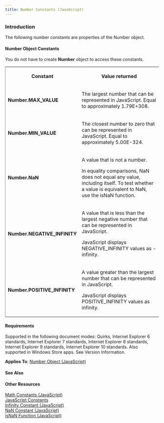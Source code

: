 ```yaml
---
title: Number Constants (JavaScript)
---
```


### Introduction 

 The following number constants are properties of the Number object.

#### Number Object Constants 

<div id="sectionSection0" class="section" name="collapseableSection" style="" expanded="true">
  <p xmlns:util="util">
    You do not have to create <b>Number</b> object to access these constants.
  </p>
  <div class="caption"></div>
  <div class="tableSection">
    <table width="50%" cellspacing="2" cellpadding="5" frame="lhs">
      <tr>
        <th>
          <p xmlns:util="util">
            Constant
          </p>
        </th>
        <th>
          <p xmlns:util="util">
            Value returned
          </p>
        </th>
      </tr>
      <tr>
        <td>
          <p xmlns:util="util">
            <b>Number.MAX_VALUE</b>
          </p>
        </td>
        <td>
          <p xmlns:util="util">
            The largest number that can be represented in JavaScript. Equal to approximately 1.79E+308.
          </p>
        </td>
      </tr>
      <tr>
        <td>
          <p xmlns:util="util">
            <b>Number.MIN_VALUE</b>
          </p>
        </td>
        <td>
          <p xmlns:util="util">
            The closest number to zero that can be represented in JavaScript. Equal to approximately 5.00E-324.
          </p>
        </td>
      </tr>
      <tr>
        <td>
          <p xmlns:util="util">
            <b>Number.NaN</b>
          </p>
        </td>
        <td>
          <p xmlns:util="util">
            A value that is not a number.
          </p>
          <p xmlns:util="util">
            In equality comparisons, <span sdata="langKeyword" value="NaN"><span class="keyword">NaN</span></span> does not equal any value, including itself. To test whether a value is equivalent to
            <span sdata="langKeyword" value="NaN"><span class="keyword">NaN</span></span>, use the isNaN function.
          </p>
        </td>
      </tr>
      <tr>
        <td>
          <p xmlns:util="util">
            <b>Number.NEGATIVE_INFINITY</b>
          </p>
        </td>
        <td>
          <p xmlns:util="util">
            A value that is less than the largest negative number that can be represented in JavaScript.
          </p>
          <p xmlns:util="util">
            JavaScript displays <span sdata="langKeyword" value="NEGATIVE_INFINITY"><span class="keyword">NEGATIVE_INFINITY</span></span> values as <span class="code">-infinity</span>.
          </p>
        </td>
      </tr>
      <tr>
        <td>
          <p xmlns:util="util">
            <b>Number.POSITIVE_INFINITY</b>
          </p>
        </td>
        <td>
          <p xmlns:util="util">
            A value greater than the largest number that can be represented in JavaScript.
          </p>
          <p xmlns:util="util">
            JavaScript displays <span sdata="langKeyword" value="POSITIVE_INFINITY"><span class="keyword">POSITIVE_INFINITY</span></span> values as <span class="code">infinity</span>.
          </p>
        </td>
      </tr>
    </table>
  </div>
</div>

#### Requirements 

<div id="sectionSection1" class="section" name="collapseableSection" style="" expanded="true">
  <p xmlns:util="util"></p>
  <p>
    Supported in the following document modes: Quirks, Internet Explorer 6 standards, Internet Explorer 7 standards, Internet Explorer 8 standards, Internet Explorer 9 standards, Internet Explorer 10
    standards. Also supported in Windows Store apps. See Version Information.
  </p>
  <p xmlns:util="util">
    <b>Applies To</b>: <span sdata="link"><a href="76e87c37-cf6c-46cc-bafa-04be1fe3d78d.htm">Number Object (JavaScript)</a></span>
  </p>
</div>

#### See Also 

<div id="seeAlsoSection" class="section" name="collapseableSection" style="">
  <h4 class="subHeading">
    Other Resources
  </h4>
  <div class="seeAlsoStyle">
    <span sdata="link" xmlns:util="util"><a href="8a674046-cb99-4103-92be-83697fba6344.htm">Math Constants (JavaScript)</a></span>
  </div>
  <div class="seeAlsoStyle">
    <span sdata="link" xmlns:util="util"><a href="35b141cc-8116-47b1-bc0b-0f22e182f7e7.htm">JavaScript Constants</a></span>
  </div>
  <div class="seeAlsoStyle">
    <span sdata="link" xmlns:util="util"><a href="5598224b-e03c-4553-985e-9cc6c21223b4.htm">Infinity Constant (JavaScript)</a></span>
  </div>
  <div class="seeAlsoStyle">
    <span sdata="link" xmlns:util="util"><a href="d57d52ab-81e2-42a5-9360-99a489eb9406.htm">NaN Constant (JavaScript)</a></span>
  </div>
  <div class="seeAlsoStyle">
    <span sdata="link" xmlns:util="util"><a href="5af4eb29-72f6-484f-93bd-04ae1261f849.htm">isNaN Function (JavaScript)</a></span>
  </div>
</div>

